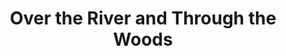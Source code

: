 ---
title: Over the River and Through the Woods
year: 2005
opening_date: 2005-03-04
closing_date: 2005-03-19
layout: productions
image:
image_caption:
image_credit:
playbill: 
category: 
details:
  Theatre: Theatre Jacksonville
  Venue: Little Theatre
cast:
  Nick Cristano: Michael Smithgall
  Frank Gianelli: Russ Kirk
  Aida Gianelli: Susan Carcaba
  Nunzio Cristano: Mark Wright
  Emma Cristano: Susan Pope
  Caitlin O'Hare: Tina Moroni
crew:
  Artistic Director: Jean Tait
  Technical Direcor: Jeffery L. Wagoner
  Scenic Design: Kelly J. Wagoner
  Lighting Design: Jeffery L. Wagoner
  Costume Design: Audrey Wagner
  Stage Manager: Michelle Simkulet
  Assistant Technical Director: Peter van Vliet
  Assistant Stage Manager: Sara Green
  Set Dressings: Kelly J. Wagoner
  Properties: Carole Ficheria
  Sound Design: |
    Michelle Simkulet
    Jean Tait
  Light Board Operation: Gloria Pepe
  Sound Board Operator: Michelle Simkulet
  Running Crew: Carole Ficheria
  Set Construction: |
    Nicole Blue
    Jon Brenan
    Emily Cabrera 
    Laura Hutton
    Gloria Pepe
    Peter van Vliet
    Kelly J. Wagoner
external_links:
---
